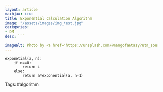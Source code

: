 ```yaml
---
layout: article
mathjax: true
title: Exponential Calculation Algorithm
image: "/assets/images/img_test.jpg"
categories:
- DM
desc: ```
 
imagealt: Photo by <a href="https://unsplash.com/@mangofantasy?utm_source=unsplash&utm_medium=referral&utm_content=creditCopyText">Tim Johnson</a> on <a href="https://unsplash.com/s/photos/logic?utm_source=unsplash&utm_medium=referral&utm_content=creditCopyText">Unsplash</a>
---
```

```
exponetial(a, n):
	if n==0:
		return 1
	else:
		return a*exponential(a, n-1)
```

Tags: #algorithm 